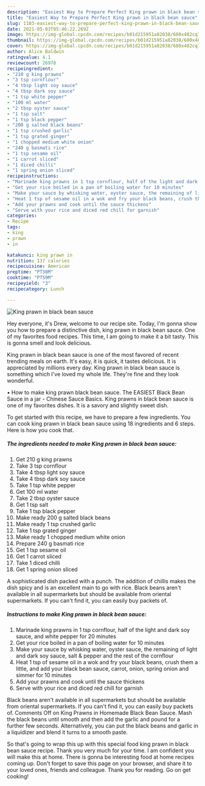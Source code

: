 ```yaml
---
description: "Easiest Way to Prepare Perfect King prawn in black bean sauce"
title: "Easiest Way to Prepare Perfect King prawn in black bean sauce"
slug: 1103-easiest-way-to-prepare-perfect-king-prawn-in-black-bean-sauce
date: 2021-05-03T05:46:22.269Z
image: https://img-global.cpcdn.com/recipes/b01d215951a82038/680x482cq70/king-prawn-in-black-bean-sauce-recipe-main-photo.jpg
thumbnail: https://img-global.cpcdn.com/recipes/b01d215951a82038/680x482cq70/king-prawn-in-black-bean-sauce-recipe-main-photo.jpg
cover: https://img-global.cpcdn.com/recipes/b01d215951a82038/680x482cq70/king-prawn-in-black-bean-sauce-recipe-main-photo.jpg
author: Alice Baldwin
ratingvalue: 4.1
reviewcount: 26978
recipeingredient:
- "210 g king prawns"
- "3 tsp cornflour"
- "4 tbsp light soy sauce"
- "4 tbsp dark soy sauce"
- "1 tsp white pepper"
- "100 ml water"
- "2 tbsp oyster sauce"
- "1 tsp salt"
- "1 tsp black pepper"
- "200 g salted black beans"
- "1 tsp crushed garlic"
- "1 tsp grated ginger"
- "1 chopped medium white onion"
- "240 g basmati rice"
- "1 tsp sesame oil"
- "1 carrot sliced"
- "1 diced chilli"
- "1 spring onion sliced"
recipeinstructions:
- "Marinade king prawns in 1 tsp cornflour, half of the light and dark soy sauce, and white pepper for 20 minutes"
- "Get your rice boiled in a pan of boiling water for 10 minutes"
- "Make your sauce by whisking water, oyster sauce, the remaining of light and dark soy sauce, salt &amp; pepper and the rest of the cornflour"
- "Heat 1 tsp of sesame oil in a wok and fry your black beans, crush them a little, and add your black bean sauce, carrot, onion, spring onion and simmer for 10 minutes"
- "Add your prawns and cook until the sauce thickens"
- "Serve with your rice and diced red chill for garnish"
categories:
- Recipe
tags:
- king
- prawn
- in

katakunci: king prawn in 
nutrition: 137 calories
recipecuisine: American
preptime: "PT30M"
cooktime: "PT59M"
recipeyield: "3"
recipecategory: Lunch

---
```



![King prawn in black bean sauce](https://img-global.cpcdn.com/recipes/b01d215951a82038/680x482cq70/king-prawn-in-black-bean-sauce-recipe-main-photo.jpg)

Hey everyone, it's Drew, welcome to our recipe site. Today, I'm gonna show you how to prepare a distinctive dish, king prawn in black bean sauce. One of my favorites food recipes. This time, I am going to make it a bit tasty. This is gonna smell and look delicious.

King prawn in black bean sauce is one of the most favored of recent trending meals on earth. It's easy, it is quick, it tastes delicious. It is appreciated by millions every day. King prawn in black bean sauce is something which I've loved my whole life. They're fine and they look wonderful.

• How to make king prawn black bean sauce. The EASIEST Black Bean Sauce in a jar - Chinese Sauce Basics. King prawns in black bean sauce is one of my favorites dishes. It is a savory and slightly sweet dish.


To get started with this recipe, we have to prepare a few ingredients. You can cook king prawn in black bean sauce using 18 ingredients and 6 steps. Here is how you cook that.

<!--inarticleads1-->

##### The ingredients needed to make King prawn in black bean sauce:

1. Get 210 g king prawns
1. Take 3 tsp cornflour
1. Take 4 tbsp light soy sauce
1. Take 4 tbsp dark soy sauce
1. Take 1 tsp white pepper
1. Get 100 ml water
1. Take 2 tbsp oyster sauce
1. Get 1 tsp salt
1. Take 1 tsp black pepper
1. Make ready 200 g salted black beans
1. Make ready 1 tsp crushed garlic
1. Take 1 tsp grated ginger
1. Make ready 1 chopped medium white onion
1. Prepare 240 g basmati rice
1. Get 1 tsp sesame oil
1. Get 1 carrot sliced
1. Take 1 diced chilli
1. Get 1 spring onion sliced


A sophisticated dish packed with a punch. The addition of chillis makes the dish spicy and is an excellent main to go with rice. Black beans aren&#39;t available in all supermarkets but should be available from oriental supermarkets. If you can&#39;t find it, you can easily buy packets of. 

<!--inarticleads2-->

##### Instructions to make King prawn in black bean sauce:

1. Marinade king prawns in 1 tsp cornflour, half of the light and dark soy sauce, and white pepper for 20 minutes
1. Get your rice boiled in a pan of boiling water for 10 minutes
1. Make your sauce by whisking water, oyster sauce, the remaining of light and dark soy sauce, salt &amp; pepper and the rest of the cornflour
1. Heat 1 tsp of sesame oil in a wok and fry your black beans, crush them a little, and add your black bean sauce, carrot, onion, spring onion and simmer for 10 minutes
1. Add your prawns and cook until the sauce thickens
1. Serve with your rice and diced red chill for garnish


Black beans aren&#39;t available in all supermarkets but should be available from oriental supermarkets. If you can&#39;t find it, you can easily buy packets of. Comments Off on King Prawns in Homemade Black Bean Sauce. Mash the black beans until smooth and then add the garlic and pound for a further few seconds. Alternatively, you can put the black beans and garlic in a liquidizer and blend it turns to a smooth paste. 

So that's going to wrap this up with this special food king prawn in black bean sauce recipe. Thank you very much for your time. I am confident you will make this at home. There is gonna be interesting food at home recipes coming up. Don't forget to save this page on your browser, and share it to your loved ones, friends and colleague. Thank you for reading. Go on get cooking!
